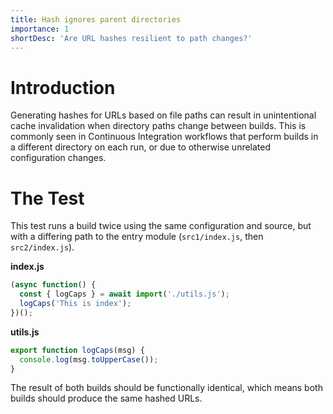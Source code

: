 ```yaml
---
title: Hash ignores parent directories
importance: 1
shortDesc: 'Are URL hashes resilient to path changes?'
---
```


# Introduction

Generating hashes for URLs based on file paths can result in unintentional cache invalidation when directory paths change between builds. This is commonly seen in Continuous Integration workflows that perform builds in a different directory on each run, or due to otherwise unrelated configuration changes.

# The Test

This test runs a build twice using the same configuration and source, but with a differing path to the entry module (`src1/index.js`, then `src2/index.js`).

**index.js**

```js
(async function() {
  const { logCaps } = await import('./utils.js');
  logCaps('This is index');
})();
```

**utils.js**

```js
export function logCaps(msg) {
  console.log(msg.toUpperCase());
}
```

The result of both builds should be functionally identical, which means both builds should produce the same hashed URLs.
